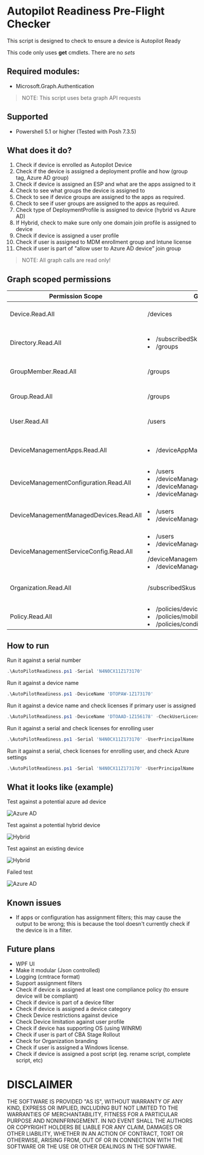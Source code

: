 # Autopilot Readiness Pre-Flight Checker

This script is designed to check to ensure a device is Autopilot Ready

This code only uses **get** cmdlets. There are no _sets_

## Required modules:

- Microsoft.Graph.Authentication

> NOTE: This script uses beta graph API requests

## Supported

- Powershell 5.1 or higher (Tested with Posh 7.3.5)

## What does it do?

1. Check if device is enrolled as Autopilot Device
1. Check if the device is assigned a deployment profile and how (group tag, Azure AD group)
1. Check if device is assigned an ESP and what are the apps assigned to it
1. Check to see what groups the device is assigned to
1. Check to see if device groups are assigned to the apps as required.
1. Check to see if user groups are assigned to the apps as required.
1. Check type of DeploymentProfile is assigned to device (hybrid vs Azure AD)
1. If Hybrid, check to make sure only one domain join profile is assigned to device
1. Check if device is assigned a user profile
1. Check if user is assigned to MDM enrollment group and Intune license
1. Check if user is part of "allow user to Azure AD device" join group

> NOTE: All graph calls are read only! 

## Graph scoped permissions

Permission Scope | Graph Resource Endpoint | Link
--|--|--
Device.Read.All | /devices | https://learn.microsoft.com/en-us/graph/permissions-reference#device-permissions
Directory.Read.All | <li>/subscribedSkus</li><li>/groups</li>  | https://learn.microsoft.com/en-us/graph/permissions-reference#directory-permissions
GroupMember.Read.All | /groups | https://learn.microsoft.com/en-us/graph/permissions-reference#group-permissions
Group.Read.All | /groups | https://learn.microsoft.com/en-us/graph/permissions-reference#group-permissions
User.Read.All | /users | https://learn.microsoft.com/en-us/graph/permissions-reference#user-permissions
DeviceManagementApps.Read.All | <li>/deviceAppManagement/mobileApps</li> | https://learn.microsoft.com/en-us/graph/permissions-reference#intune-device-management-permissions
DeviceManagementConfiguration.Read.All |<li>/users</li><li>/deviceManagement/managedDevices</li><li>/deviceManagement/deviceConfigurations</li><li>/deviceManagement/deviceEnrollmentConfigurations</li>|https://learn.microsoft.com/en-us/graph/permissions-reference#intune-device-management-permissions
DeviceManagementManagedDevices.Read.All |<li>/users</li><li>/deviceManagement/managedDevices</li>|https://learn.microsoft.com/en-us/graph/permissions-reference#intune-device-management-permissions
DeviceManagementServiceConfig.Read.All |<li>/users</li><li>/deviceManagement/windowsAutopilotDeviceIdentities</li><li>/deviceManagement/windowsAutopilotDeploymentProfiles</li><li>/deviceManagement/deviceEnrollmentConfigurations</li> | https://learn.microsoft.com/en-us/graph/permissions-reference#intune-device-management-permissions
Organization.Read.All | /subscribedSkus | https://learn.microsoft.com/en-us/graph/permissions-reference#organization-permissions
Policy.Read.All | <li>/policies/deviceRegistrationPolicy</li><li>/policies/mobileDeviceManagementPolicies</li><li>/policies/conditionalAccessPolicies</li>| https://learn.microsoft.com/en-us/graph/permissions-reference#policy-permissions

## How to run
Run it against a serial number
```powershell
.\AutoPilotReadiness.ps1 -Serial 'N4N0CX11Z173170'
```
Run it against a device name
```powershell
.\AutoPilotReadiness.ps1 -DeviceName 'DTOPAW-1Z173170'
```

Run it against a device name and check licenses if primary user is assigned
```powershell
.\AutoPilotReadiness.ps1 -DeviceName 'DTOAAD-1Z156178' -CheckUserLicense

```
Run it against a serial and check licenses for enrolling user
```powershell
.\AutoPilotReadiness.ps1 -Serial 'N4N0CX11Z173170' -UserPrincipalName 'tracyr@contoso.com' -CheckUserLicense
```

Run it against a serial, check licenses for enrolling user, and check Azure settings
```powershell
.\AutoPilotReadiness.ps1 -Serial 'N4N0CX11Z173170' -UserPrincipalName 'tracyr@contoso.com' -CheckUserLicense -CheckAzureAdvSettings
```


## What it looks like (example)

Test against a potential azure ad device

![Azure AD](.images/azureadcheck.png)

Test against a potential hybrid device

![Hybrid](.images/hybridcheck.png)

Test against an existing device

![Hybrid](.images/existingdevice.png)

Failed test

![Azure AD](.images/depprofile_error.png)

## Known issues

- If apps or configuration has assignment filters; this may cause the output to be wrong; this is because the tool doesn't currently check if the device is in a filter.

## Future plans

- WPF UI
- Make it modular (Json controlled)
- Logging (cmtrace format)
- Support assignment filters
- Check if device is assigned at least one compliance policy (to ensure device will be compliant)
- Check if device is part of a device filter
- Check if device is assigned a device category
- Check Device restrictions against device
- Check Device limitation against user profile
- Check if device has supporting OS (using WINRM)
- Check if user is part of CBA Stage Rollout
- Check for Organization branding
- Check if user is assigned a Windows license.
- Check if device is assigned a post script (eg. rename script, complete script, etc)
            
# DISCLAIMER

THE SOFTWARE IS PROVIDED "AS IS", WITHOUT WARRANTY OF ANY KIND, EXPRESS
OR IMPLIED, INCLUDING BUT NOT LIMITED TO THE WARRANTIES OF MERCHANTABILITY,
FITNESS FOR A PARTICULAR PURPOSE AND NONINFRINGEMENT. IN NO EVENT SHALL THE
AUTHORS OR COPYRIGHT HOLDERS BE LIABLE FOR ANY CLAIM, DAMAGES OR OTHER
LIABILITY, WHETHER IN AN ACTION OF CONTRACT, TORT OR OTHERWISE, ARISING
FROM, OUT OF OR IN CONNECTION WITH THE SOFTWARE OR THE USE OR OTHER
DEALINGS IN THE SOFTWARE.
